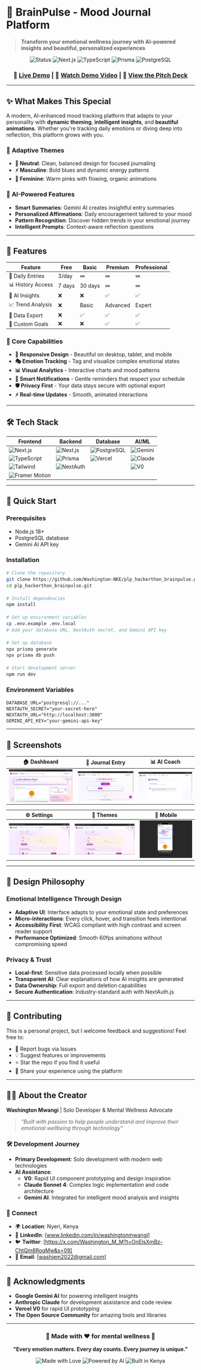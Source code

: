 # 🌟 BrainPulse - Mood Journal Platform

> **Transform your emotional wellness journey with AI-powered insights and beautiful, personalized experiences**

<div align="center">

![Status](https://img.shields.io/badge/Status-Live-brightgreen?style=for-the-badge)
![Next.js](https://img.shields.io/badge/Next.js-14-black?style=for-the-badge&logo=next.js)
![TypeScript](https://img.shields.io/badge/TypeScript-blue?style=for-the-badge&logo=typescript&logoColor=white)
![Prisma](https://img.shields.io/badge/Prisma-2D3748?style=for-the-badge&logo=prisma&logoColor=white)
![PostgreSQL](https://img.shields.io/badge/PostgreSQL-316192?style=for-the-badge&logo=postgresql&logoColor=white)

### 🔗 [**Live Demo**](https://brainpulse.riverpen.com) | 🎥 [**Watch Demo Video**](YOUR_DEMO_VIDEO_URL_HERE) | 📘 [**View the Pitch Deck**](https://gamma.app/docs/BrainPulse-Feel-Better-Every-Day-yoeo29lvy6dv444)

</div>

---

## ✨ What Makes This Special

A modern, AI-enhanced mood tracking platform that adapts to your personality with **dynamic theming**, **intelligent insights**, and **beautiful animations**. Whether you're tracking daily emotions or diving deep into reflection, this platform grows with you.

### 🎨 **Adaptive Themes**
- **🧠 Neutral**: Clean, balanced design for focused journaling
- **⚡ Masculine**: Bold blues and dynamic energy patterns  
- **💖 Feminine**: Warm pinks with flowing, organic animations

### 🤖 **AI-Powered Features**
- **Smart Summaries**: Gemini AI creates insightful entry summaries
- **Personalized Affirmations**: Daily encouragement tailored to your mood
- **Pattern Recognition**: Discover hidden trends in your emotional journey
- **Intelligent Prompts**: Context-aware reflection questions

---

## 🚀 Features

| Feature | Free | Basic | Premium | Professional |
|---------|------|-------|---------|--------------|
| 📝 Daily Entries | 3/day | ∞ | ∞ | ∞ |
| 📊 History Access | 7 days | 30 days | ∞ | ∞ |
| 🤖 AI Insights | ❌ | ❌ | ✅ | ✅ |
| 📈 Trend Analysis | ❌ | Basic | Advanced | Expert |
| 💾 Data Export | ❌ | ✅ | ✅ | ✅ |
| 🎯 Custom Goals | ❌ | ❌ | ✅ | ✅ |

### 🌈 Core Capabilities
- **📱 Responsive Design** - Beautiful on desktop, tablet, and mobile
- **🎭 Emotion Tracking** - Tag and visualize complex emotional states
- **📊 Visual Analytics** - Interactive charts and mood patterns
- **🔔 Smart Notifications** - Gentle reminders that respect your schedule
- **🛡️ Privacy First** - Your data stays secure with optional export
- **⚡ Real-time Updates** - Smooth, animated interactions

---

## 🛠️ Tech Stack

<div align="center">

| Frontend | Backend | Database | AI/ML |
|----------|---------|----------|-------|
| ![Next.js](https://img.shields.io/badge/-Next.js-000?style=flat&logo=next.js) | ![Next.js](https://img.shields.io/badge/-Next.js-000?style=flat&logo=next.js)| ![PostgreSQL](https://img.shields.io/badge/-PostgreSQL-336791?style=flat&logo=postgresql&logoColor=white) | ![Gemini](https://img.shields.io/badge/-Gemini_AI-4285F4?style=flat&logo=google&logoColor=white) |
| ![TypeScript](https://img.shields.io/badge/-TypeScript-3178C6?style=flat&logo=typescript&logoColor=white) | ![Prisma](https://img.shields.io/badge/-Prisma-2D3748?style=flat&logo=prisma&logoColor=white) | ![Vercel](https://img.shields.io/badge/-Vercel-000?style=flat&logo=vercel) | ![Claude](https://img.shields.io/badge/-Claude_4-FF6B35?style=flat) |
| ![Tailwind](https://img.shields.io/badge/-Tailwind-38B2AC?style=flat&logo=tailwind-css&logoColor=white) | ![NextAuth](https://img.shields.io/badge/-NextAuth-000?style=flat&logo=next.js) | | ![V0](https://img.shields.io/badge/-V0-000?style=flat) |
| ![Framer Motion](https://img.shields.io/badge/-Framer_Motion-0055FF?style=flat&logo=framer&logoColor=white) | | | |

</div>

---

## 🎯 Quick Start

### Prerequisites
- Node.js 18+
- PostgreSQL database
- Gemini AI API key

### Installation

```bash
# Clone the repository
git clone https://github.com/Washington-NKE/plp_hackerthon_brainpulse.git
cd plp_hackerthon_brainpulse.git

# Install dependencies
npm install

# Set up environment variables
cp .env.example .env.local
# Add your database URL, NextAuth secret, and Gemini API key

# Set up database
npx prisma generate
npx prisma db push

# Start development server
npm run dev
```

### Environment Variables

```env
DATABASE_URL="postgresql://..."
NEXTAUTH_SECRET="your-secret-here"
NEXTAUTH_URL="http://localhost:3000"
GEMINI_API_KEY="your-gemini-api-key"
```

---

## 📱 Screenshots

<div align="center">

| 🏠 Dashboard | 📝 Journal Entry | 📊 AI Coach |
|--------------|------------------|--------------|
| ![Dashboard](public/screenshots/brainpulse3.PNG) | ![Journal](public/screenshots/brainpulse4.PNG) | ![Analytics](public/screenshots/brainpulse5.PNG) |

| ⚙️ Settings | 🎨 Themes | 📱 Mobile |
|-------------|-----------|-----------|
| ![Settings](public/screenshots/brainpulse6.PNG) | ![Themes](public/screenshots/brainpulse6.PNG) | ![Mobile](public/screenshots/brainpulse7.PNG) |

</div>

---

## 🎨 Design Philosophy

### **Emotional Intelligence Through Design**
- **Adaptive UI**: Interface adapts to your emotional state and preferences
- **Micro-interactions**: Every click, hover, and transition feels intentional
- **Accessibility First**: WCAG compliant with high contrast and screen reader support
- **Performance Optimized**: Smooth 60fps animations without compromising speed

### **Privacy & Trust**
- **Local-first**: Sensitive data processed locally when possible
- **Transparent AI**: Clear explanations of how AI insights are generated
- **Data Ownership**: Full export and deletion capabilities
- **Secure Authentication**: Industry-standard auth with NextAuth.js

---

## 🤝 Contributing

This is a personal project, but I welcome feedback and suggestions! Feel free to:

- 🐛 Report bugs via Issues
- 💡 Suggest features or improvements  
- ⭐ Star the repo if you find it useful
- 🔄 Share your experience using the platform

---

## 👨‍💻 About the Creator

**Washington Mwangi** | Solo Developer & Mental Wellness Advocate

> *"Built with passion to help people understand and improve their emotional wellbeing through technology"*

### 🛠️ Development Journey
- **Primary Development**: Solo development with modern web technologies
- **AI Assistance**: 
  - **V0**: Rapid UI component prototyping and design inspiration
  - **Claude Sonnet 4**: Complex logic implementation and code architecture
  - **Gemini AI**: Integrated for intelligent mood analysis and insights

### 📍 Connect
- 🌍 **Location**: Nyeri, Kenya
- 💼 **LinkedIn**: [www.linkedin.com/in/washingtonmwangi]
- 🐦 **Twitter**: [https://x.com/Washington_M_M?t=OnElsXmBz-ChtQm8RoqMw&s=09]
- 📧 **Email**: [washiem2022@gmail.com]

---

## 🙏 Acknowledgments

- **Google Gemini AI** for powering intelligent insights
- **Anthropic Claude** for development assistance and code review
- **Vercel V0** for rapid UI prototyping
- **The Open Source Community** for amazing tools and libraries

---

<div align="center">

### 🌟 **Made with ❤️ for mental wellness** 🌟

**"Every emotion matters. Every day counts. Every journey is unique."**

![Made with Love](https://img.shields.io/badge/Made_with-❤️-red?style=for-the-badge)
![Powered by AI](https://img.shields.io/badge/Powered_by-🤖_AI-blue?style=for-the-badge)
![Built in Kenya](https://img.shields.io/badge/Built_in-🇰🇪_Kenya-green?style=for-the-badge)

</div>
